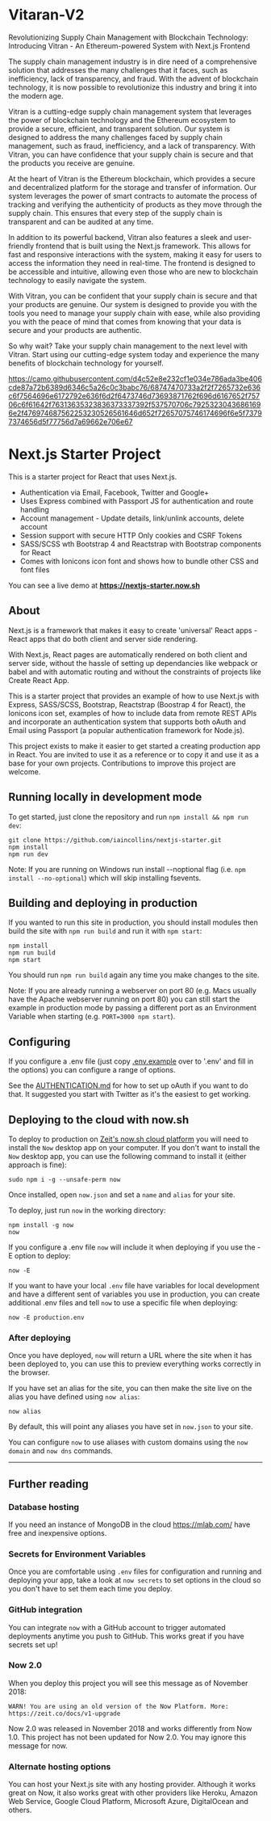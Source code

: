 # Vitaran-V2
Revolutionizing Supply Chain Management with Blockchain Technology: Introducing Vitran - An Ethereum-powered System with Next.js Frontend

The supply chain management industry is in dire need of a comprehensive solution that addresses the many challenges that it faces, such as inefficiency, lack of transparency, and fraud. With the advent of blockchain technology, it is now possible to revolutionize this industry and bring it into the modern age.

Vitran is a cutting-edge supply chain management system that leverages the power of blockchain technology and the Ethereum ecosystem to provide a secure, efficient, and transparent solution. Our system is designed to address the many challenges faced by supply chain management, such as fraud, inefficiency, and a lack of transparency. With Vitran, you can have confidence that your supply chain is secure and that the products you receive are genuine.

At the heart of Vitran is the Ethereum blockchain, which provides a secure and decentralized platform for the storage and transfer of information. Our system leverages the power of smart contracts to automate the process of tracking and verifying the authenticity of products as they move through the supply chain. This ensures that every step of the supply chain is transparent and can be audited at any time.

In addition to its powerful backend, Vitran also features a sleek and user-friendly frontend that is built using the Next.js framework. This allows for fast and responsive interactions with the system, making it easy for users to access the information they need in real-time. The frontend is designed to be accessible and intuitive, allowing even those who are new to blockchain technology to easily navigate the system.

With Vitran, you can be confident that your supply chain is secure and that your products are genuine. Our system is designed to provide you with the tools you need to manage your supply chain with ease, while also providing you with the peace of mind that comes from knowing that your data is secure and your products are authentic.

So why wait? Take your supply chain management to the next level with Vitran. Start using our cutting-edge system today and experience the many benefits of blockchain technology for yourself.

https://camo.githubusercontent.com/d4c52e8e232cf1e034e786ada3be406cde87a72b6389d6346c5a26c0c3babc76/68747470733a2f2f7265732e636c6f7564696e6172792e636f6d2f6473746d73693871762f696d6167652f75706c6f61642f76313635323836373337392f537570706c79253230436861696e2f476974687562253230526561646d652f72657075746174696f6e5f73797374656d5f77756d7a69662e706e67


# Next.js Starter Project

This is a starter project for React that uses Next.js.

* Authentication via Email, Facebook, Twitter and Google+
* Uses Express combined with Passport JS for authentication and route handling
* Account management - Update details, link/unlink accounts, delete account
* Session support with secure HTTP Only cookies and CSRF Tokens
* SASS/SCSS wth Bootstrap 4 and Reactstrap with Bootstrap components for React
* Comes with Ionicons icon font and shows how to bundle other CSS and font files

You can see a live demo at **https://nextjs-starter.now.sh**

## About 

Next.js is a framework that makes it easy to create 'universal' React apps - React apps that do both client and server side rendering.

With Next.js, React pages are automatically rendered on both client and server side, without the hassle of setting up dependancies like webpack or babel and with automatic routing and without the constraints of projects like Create React App.

This is a starter project that provides an example of how to use Next.js with Express, SASS/SCSS, Bootstrap, Reactstrap (Boostrap 4 for React), the Ionicons icon set, examples of how to include data from remote REST APIs and incorporate an authentication system that supports both oAuth and Email using Passport (a popular authentication framework for Node.js).

This project exists to make it easier to get started a creating production app in React. You are invited to use it as a reference or to copy it and use it as a base for your own projects. Contributions to improve this project are welcome.

## Running locally in development mode

To get started, just clone the repository and run `npm install && npm run dev`:

    git clone https://github.com/iaincollins/nextjs-starter.git
    npm install
    npm run dev

Note: If you are running on Windows run install --noptional flag (i.e. `npm install --no-optional`) which will skip installing fsevents.

## Building and deploying in production

If you wanted to run this site in production, you should install modules then build the site with `npm run build` and run it with `npm start`:

    npm install
    npm run build
    npm start

You should run `npm run build` again any time you make changes to the site.

Note: If you are already running a webserver on port 80 (e.g. Macs usually have the Apache webserver running on port 80) you can still start the example in production mode by passing a different port as an Environment Variable when starting (e.g. `PORT=3000 npm start`).

## Configuring

If you configure a .env file (just copy [.env.example](https://github.com/iaincollins/nextjs-starter/blob/master/.env.example) over to '.env' and fill in the options) you can configure a range of options.

See the [AUTHENTICATION.md](https://github.com/iaincollins/nextjs-starter/blob/master/AUTHENTICATION.md) for how to set up oAuth if you want to do that. It suggested you start with Twitter as it's the easiest to get working.

## Deploying to the cloud with now.sh

To deploy to production on [Zeit's now.sh cloud platform](https://zeit.co) you will need to install the `Now` desktop app on your computer. If you don't want to install the `Now` desktop app, you can use the following command to install it (either approach is fine):

    sudo npm i -g --unsafe-perm now

Once installed, open `now.json` and set a `name` and `alias` for your site.

To deploy, just run `now` in the working directory:

    npm install -g now
    now

If you configure a .env file `now` will include it when deploying if you use the -E option to deploy:

    now -E

If you want to have your local `.env` file have variables for local development and have a different sent of variables you use in production, you can create additional .env files and tell `now` to use a specific file when deploying:

    now -E production.env


### After deploying

Once you have deployed, `now` will return a URL where the site when it has been deployed to, you can use this to preview everything works correctly in the browser.

If you have set an alias for the site, you can then make the site live on the alias you have defined using `now alias`:

    now alias
    
By default, this will point any aliases you have set in `now.json` to your site.

You can configure `now` to use aliases with custom domains using the `now domain` and `now dns` commands.

----

## Further reading

### Database hosting

If you need an instance of MongoDB in the cloud https://mlab.com/ have free and inexpensive options.

### Secrets for Environment Variables

Once you are comfortable using `.env` files for configuration and running and deploying your app, take a look at `now secrets` to set options in the cloud so you don't have to set them each time you deploy.

### GitHub integration

You can integrate `now` with a GitHub account to trigger automated deployments anytime you push to GitHub. This works great if you have secrets set up!

### Now 2.0

When you deploy this project you will see this message as of November 2018:

    WARN! You are using an old version of the Now Platform. More: https://zeit.co/docs/v1-upgrade

Now 2.0 was released in November 2018 and works differently from Now 1.0. This project has not been updated for Now 2.0. You may ignore this message for now.

### Alternate hosting options

You can host your Next.js site with any hosting provider. Although it works great on Now, it also works great with other providers like Heroku, Amazon Web Service, Google Cloud Platform, Microsoft Azure, DigitalOcean and others.
